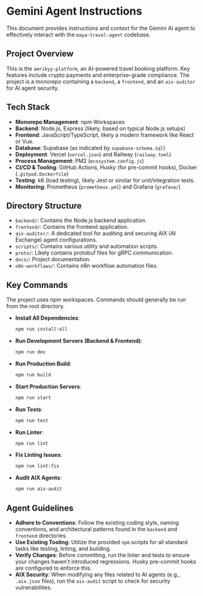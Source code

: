 # Gemini Agent Instructions

This document provides instructions and context for the Gemini AI agent to effectively interact with the `maya-travel-agent` codebase.

## Project Overview

This is the `amrikyy-platform`, an AI-powered travel booking platform. Key features include crypto payments and enterprise-grade compliance. The project is a monorepo containing a `backend`, a `frontend`, and an `aix-auditor` for AI agent security.

## Tech Stack

- **Monorepo Management**: npm Workspaces
- **Backend**: Node.js, Express (likely, based on typical Node.js setups)
- **Frontend**: JavaScript/TypeScript, likely a modern framework like React or Vue.
- **Database**: Supabase (as indicated by `supabase-schema.sql`)
- **Deployment**: Vercel (`vercel.json`) and Railway (`railway.toml`)
- **Process Management**: PM2 (`ecosystem.config.js`)
- **CI/CD & Tooling**: GitHub Actions, Husky (for pre-commit hooks), Docker (`.gitpod.Dockerfile`)
- **Testing**: k6 (load testing), likely Jest or similar for unit/integration tests.
- **Monitoring**: Prometheus (`prometheus.yml`) and Grafana (`grafana/`)

## Directory Structure

- `backend/`: Contains the Node.js backend application.
- `frontend/`: Contains the frontend application.
- `aix-auditor/`: A dedicated tool for auditing and securing AIX (AI Exchange) agent configurations.
- `scripts/`: Contains various utility and automation scripts.
- `proto/`: Likely contains protobuf files for gRPC communication.
- `docs/`: Project documentation.
- `n8n-workflows/`: Contains n8n workflow automation files.

## Key Commands

The project uses npm workspaces. Commands should generally be run from the root directory.

- **Install All Dependencies**:
  ```bash
  npm run install:all
  ```

- **Run Development Servers (Backend & Frontend)**:
  ```bash
  npm run dev
  ```

- **Run Production Build**:
  ```bash
  npm run build
  ```

- **Start Production Servers**:
  ```bash
  npm run start
  ```

- **Run Tests**:
  ```bash
  npm run test
  ```

- **Run Linter**:
  ```bash
  npm run lint
  ```

- **Fix Linting Issues**:
  ```bash
  npm run lint:fix
  ```

- **Audit AIX Agents**:
  ```bash
  npm run aix-audit
  ```

## Agent Guidelines

- **Adhere to Conventions**: Follow the existing coding style, naming conventions, and architectural patterns found in the `backend` and `frontend` directories.
- **Use Existing Tooling**: Utilize the provided `npm` scripts for all standard tasks like testing, linting, and building.
- **Verify Changes**: Before committing, run the linter and tests to ensure your changes haven't introduced regressions. Husky pre-commit hooks are configured to enforce this.
- **AIX Security**: When modifying any files related to AI agents (e.g., `.aix.json` files), run the `aix-audit` script to check for security vulnerabilities.
